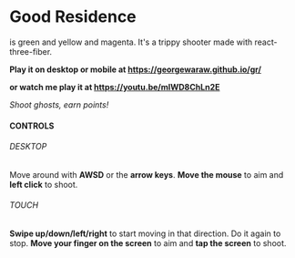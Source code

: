 # Good Residence

is green and yellow and magenta. It's a trippy shooter made with react-three-fiber.

**Play it on desktop or mobile at https://georgewaraw.github.io/gr/**

**or watch me play it at https://youtu.be/mIWD8ChLn2E**

*Shoot ghosts, earn points!*

#### CONTROLS

###### DESKTOP

Move around with **AWSD** or the **arrow keys**. **Move the mouse** to aim and **left click** to shoot.

###### TOUCH

**Swipe up/down/left/right** to start moving in that direction. Do it again to stop. **Move your finger on the screen** to aim and **tap the screen** to shoot.
